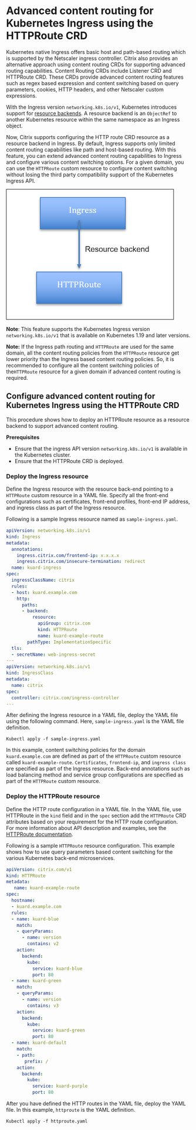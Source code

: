 # Advanced content routing for Kubernetes Ingress using the HTTPRoute CRD

Kubernetes native Ingress offers basic host and path-based routing which is supported by the Netscaler ingress controller. 
Citrix also provides an alternative approach using content routing CRDs for supporting advanced routing capabilities. Content Routing CRDs include Listener CRD and HTTPRoute CRD. These CRDs provide advanced content routing features such as regex based expression and content switching based on query parameters, cookies, HTTP headers, and other Netscaler custom expressions.

With the Ingress version `networking.k8s.io/v1`, Kubernetes introduces support for [resource backends](https://kubernetes.io/docs/concepts/services-networking/ingress/#resource-backend). A resource backend is an `ObjectRef` to another Kubernetes resource within the same namespace as an Ingress object.

Now, Citrix supports configuring the HTTP route CRD resource as a resource backend in Ingress. By default, Ingress supports only limited content routing capabilities like path and host-based routing. With this feature, you can extend advanced content routing capabilities to Ingress and configure various content switching options. For a given domain, you can use the `HTTPRoute` custom resource to configure content switching without losing the third party compatibility support of the Kubernetes Ingress API.

  ![Architecture](../media/http-route-as-resource-backend.png)

**Note**: This feature supports the Kubernetes Ingress version `networking.k8s.io/v1` that is available on Kubernetes 1.19 and later versions.

**Note:** If the Ingress path routing and `HTTPRoute` are used for the same domain, all the content routing policies from the `HTTPRoute` resource get lower priority than the Ingress based content routing policies. So, it is recommended to configure all the content switching policies of the`HTTPRoute` resource for a given domain if advanced content routing is required.

## Configure advanced content routing for Kubernetes Ingress using the HTTPRoute CRD

This procedure shows how to deploy an HTTPRoute resource as a resource backend to support advanced content routing. 

**Prerequisites**

 - Ensure that the ingress API version `networking.k8s.io/v1` is available in the Kubernetes cluster.
 - Ensure that the HTTPRoute CRD is deployed.

### Deploy the Ingress resource

Define the Ingress resource with the resource back-end pointing to a `HTTPRoute` custom resource in a YAML file. Specify all the front-end configurations such as certificates, front-end profiles, front-end IP address, and ingress class as part of the Ingress resource. 

Following is a sample Ingress resource named as `sample-ingress.yaml`.


```yml
apiVersion: networking.k8s.io/v1
kind: Ingress
metadata:
  annotations:
    ingress.citrix.com/frontend-ip: x.x.x.x
    ingress.citrix.com/insecure-termination: redirect
  name: kuard-ingress
spec:
  ingressClassName: citrix
  rules:
  - host: kuard.example.com
    http:
      paths:
      - backend:
          resource:
            apiGroup: citrix.com
            kind: HTTPRoute
            name: kuard-example-route
        pathType: ImplementationSpecific
  tls:
  - secretName: web-ingress-secret
---
apiVersion: networking.k8s.io/v1
kind: IngressClass
metadata:
  name: citrix
spec:
  controller: citrix.com/ingress-controller
---

```

After defining the Ingress resource in a YAML file, deploy the YAML file using the following command. Here, `sample-ingress.yaml` is the YAML file definition.

    Kubectl apply -f sample-ingress.yaml

In this example, content switching policies for the domain `kuard.example.com` are defined as part of the `HTTPRoute` custom resource called `kuard-example-route`. `Certificates`, `frontend-ip`, and `ingress class` are specified as part of the Ingress resource. Back-end annotations such as load balancing method and service group configurations are specified as part of the `HTTPRoute` custom resource.

### Deploy the HTTPRoute resource

Define the HTTP route configuration in a YAML file. In the YAML file, use HTTPRoute in the `kind` field and in the `spec` section add the `HTTPRoute` CRD attributes based on your requirement for the HTTP route configuration.   
For more information about API description and examples, see the [HTTPRoute documentation](https://developer-docs.citrix.com/projects/citrix-k8s-ingress-controller/en/latest/crds/content-routing/#httproute-crd). 

Following is a sample `HTTPRoute` resource configuration. This example shows how to use query parameters based content switching for the various Kubernetes back-end microservices.


```yml
apiVersion: citrix.com/v1
kind: HTTPRoute
metadata:
   name: kuard-example-route
spec:
  hostname:
  - kuard.example.com
  rules:
  - name: kuard-blue
    match:
    - queryParams:
      - name: version
        contains: v2
    action:
      backend:
        kube:
          service: kuard-blue
          port: 80
  - name: kuard-green
    match:
    - queryParams:
      - name: version
        contains: v3
    action:
      backend:
        kube:
          service: kuard-green
          port: 80
  - name: kuard-default
    match:
    - path:
       prefix: /
    action:
      backend:
        kube:
          service: kuard-purple
          port: 80
```
After you have defined the HTTP routes in the YAML file, deploy the YAML file. In this example, `httproute` is the YAML definition.


    Kubectl apply -f httproute.yaml


